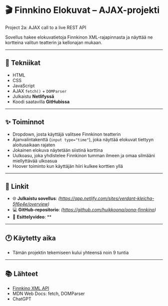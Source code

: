 # 🎬 Finnkino Elokuvat – AJAX-projekti

Project 2a: AJAX call to a live REST API

Sovellus hakee elokuvatietoja Finnkinon XML-rajapinnasta ja näyttää ne kortteina valitun teatterin ja kellonajan mukaan.

---

## 🔧 Tekniikat

- HTML
- CSS 
- JavaScript
- AJAX `fetch()` + `DOMParser` 
- Julkaistu **Netlifyssä**
- Koodi saatavilla **GitHubissa**

---

## ✨ Toiminnot

- Dropdown, josta käyttäjä valitsee Finnkinon teatterin
- Ajanvalintakenttä (`input type="time"`), joka näyttää elokuvat tiettyyn aloitusaikaan rajaten
- Jokainen elokuva näytetään siistinä korttina 
- Uulkoasu, joka yhdistelee Finnkinon tumman ilmeen ja omaa silmääni miellyttävää ulkoasua
- Hoover toiminto kun käyttäjän hiiri kulkee korttien yllä
---

## 🔗 Linkit

- 🌐 **Julkaistu sovellus**: *(https://app.netlify.com/sites/verdant-kleicha-5f6e4e/overview)*
- 💻 **GitHub-repositorio**: *(https://github.com/huikkoona/oona-finnkino)*
- 🎥 **Esittelyvideo**: **

---

## 🕐 Käytetty aika

- Tämän projektin tekemiseen kului yhteensä noin 9 tuntia 

---

## 📚 Lähteet

- [Finnkino XML API](https://www.finnkino.fi/xml)
- MDN Web Docs: fetch, DOMParser
- ChatGPT

